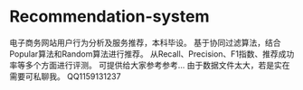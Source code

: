 # Recommendation-system
电子商务网站用户行为分析及服务推荐，本科毕设。
基于协同过滤算法，结合Popular算法和Random算法进行推荐。
从Recall、Precision、F1指数、推荐成功率等多个方面进行评测。
可提供给大家参考参考...
由于数据文件太大，若是实在需要可私聊我。
QQ1159131237
